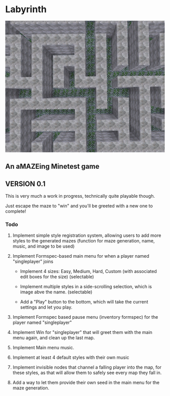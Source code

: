 # Labyrinth
![screenshot](screenshot.jpg)
## An aMAZEing Minetest game

## VERSION 0.1

This is very much a work in progress, technically quite playable though. 

Just escape the maze to "win" and you'll be greeted with a new one to complete!


### Todo

1. Implement simple style registration system, allowing users to add more styles to the generated mazes (function for maze generation, name, music, and image to be used)

2. Implement Formspec-based main menu for when a player named "singleplayer" joins

    - Implement 4 sizes: Easy, Medium, Hard, Custom (with associated edit boxes for the size) (selectable)
    
    - Implement multiple styles in a side-scrolling selection, which is image abve the name. (selectable)
    
    - Add a "Play" button to the bottom, which will take the current settings and let you play.

3. Implement Formspec based pause menu (inventory formspec) for the player named "singleplayer"

4. Implement Win for "singleplayer" that will greet them with the main menu again, and clean up the last map.

5. Implement Main menu music.

6. Implement at least 4 default styles with their own music

7. Implement invisible nodes that channel a falling player into the map, for these styles, as that will allow them to safely see every map they fall in.

8. Add a way to let them provide their own seed in the main menu for the maze generation.

